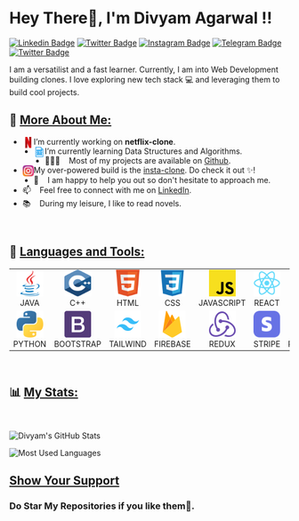 # Hey There👋, I'm Divyam Agarwal !!

[![Linkedin Badge](https://img.shields.io/badge/LinkedIn-0077B5?label=%20&labelColor=0077B5&logo=Linkedin&logoColor=white)](https://linkedin.com/in/divyam-agarwal-2600)
[![Twitter Badge](https://img.shields.io/badge/-Facebook-1877F2?label=%20&labelColor=1877F2&logo=Facebook&logoColor=white)](https://www.facebook.com/divyam2600/)
[![Instagram Badge](https://img.shields.io/badge/-Instagram-E4405F?label=%20&labelColor=E4405F&logo=Instagram&logoColor=white)](https://www.instagram.com/_divyam_agarwal_1/)
[![Telegram Badge](https://img.shields.io/badge/Telegram-26A5E4?label=%20&labelColor=26A5E4&logo=Telegram&logoColor=white)](https://telegram.me/Divyam2600)
[![Twitter Badge](https://img.shields.io/badge/Twitter-1DA1F2?label=%20&labelColor=1DA1F2&logo=Twitter&logoColor=white)](https://twitter.com/Divyam2600)

I am a versatilist and a fast learner. Currently, I am into Web Development building clones. I love exploring new tech stack 💻 and leveraging them to build cool projects.
<br/>

## 🧐 <u>More About Me:</u>

- <img src="./Icons/Netflix.svg" alt="DSA" height="20px" align="left"/> I’m currently working on **netflix-clone**.
- <img src="./Icons/dsa.svg" alt="DSA" height="20px" align="left"/> I’m currently learning Data Structures and Algorithms.
- 👨🏻‍💻 &nbsp;&nbsp; Most of my projects are available on [Github](https://github.com/Divyam2600?tab=repositories).
- <img src="./Icons/Instagram.svg" alt="DSA" height="20px" align="left"/> My over-powered build is the [insta-clone](https://github.com/Divyam2600/Instagram-2.0). Do check it out ✨!
- 💬 &nbsp;&nbsp; I am happy to help you out so don't hesitate to approach me.
- 📫 &nbsp;&nbsp; Feel free to connect with me on [LinkedIn](https://linkedin.com/in/divyam-agarwal-2600).
- 📚 &nbsp;&nbsp; During my leisure, I like to read novels.

<br>

## 🔨 <u>Languages and Tools:</u>

<table>
  <tr>
    <td align="center" width="96">
        <img src="./Icons/Java.svg" width="48" height="48" alt="Java" /><br> JAVA
    </td>
    <td align="center" width="96">
        <img src="./Icons/c++.svg" width="48" height="48" alt="C++" /><br> C++
    </td>
    <td align="center" width="96">
        <img src="./Icons/Html.svg" width="48" height="48" alt="Html" /><br> HTML
    </td>
    <td align="center" width="96">
        <img src="./Icons/Css.svg" width="48" height="48" alt="Css" /><br> CSS
    </td>
    <td align="center" width="96">
        <img src="./Icons/Javascript.svg" width="48" height="48" alt="JavaScript" /><br> JAVASCRIPT
    </td>
    <td align="center" width="96">
        <img src="./Icons/React.svg" width="48" height="48" alt="ReactJs" /><br> REACT
    </td>
    <td align="center" width="96">
        <img src="./Icons/Nextjs.svg" width="48" height="48" alt="NextJs" /><br> NEXTJS
    </td>
  </tr>
  <tr>
    <td align="center" width="96">
        <img src="./Icons/Python.svg" width="48" height="48" alt="Python" /><br> PYTHON
    </td>
    <td align="center" width="96">
        <img src="./Icons/Bootstrap.svg" width="48" height="48" alt="Bootstrap" /><br> BOOTSTRAP
    </td>
    <td align="center" width="96">
        <img src="./Icons/Tailwind.svg" width="48" height="48" alt="Tailwind" /><br> TAILWIND
    </td>
    <td align="center" width="96">
        <img src="./Icons/Firebase.svg" width="48" height="48" alt="Firebase" /><br> FIREBASE
    </td>
    <td align="center" width="96">
        <img src="./Icons/Redux.svg" width="48" height="48" alt="Redux" /><br> REDUX
    </td>
    <td align="center" width="96">
        <img src="./Icons/Stripe.svg" width="48" height="48" alt="Stripe" /><br> STRIPE
    </td>
    <td align="center" width="96">
        <img src="./Icons/Powershell.svg" width="48" height="48" alt="Powershell" /><br> POWERSHELL
    </td>
  </tr>
</table>

<br>

## 📊 <u>My Stats:</u>

<br>

![Divyam's GitHub Stats](https://github-readme-stats.vercel.app/api?username=Divyam2600&hide=contribs,prs&count_private=true&show_icons=true&border_radius=10&include_all_commits=true&count_private=true)

![Most Used Languages](https://github-readme-stats.vercel.app/api/top-langs/?username=Divyam2600&card_width=495&border_radius=10)

## <u>Show Your Support</u>

### Do Star My Repositories if you like them🌟.
